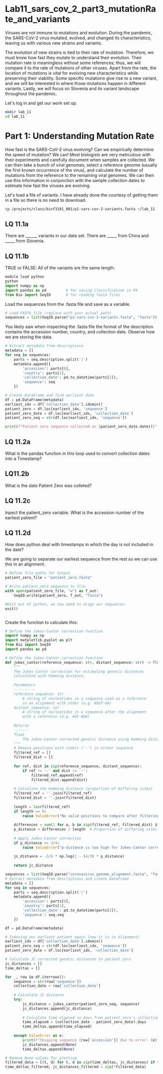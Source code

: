 # Lab11_sars_cov_2_part3_mutationRate_and_variants

Viruses are not immune to mutations and evolution. During the pandemic, the SARS-CoV-2 virus mutated, evolved, and changed its characteristics, leaving us with various new strains and variants.

The evolution of new strains is tied to their rate of mutation. Therefore, we must know how fast they mutate to understand their evolution. Their mutation rate is meaningless without some references; thus, we will compare it to the rate of mutations of other viruses. Apart from the rate, the location of mutations is vital for evolving new characteristics while preserving their viability. Some specific mutations give rise to a new variant, and we will be interested in where those mutations happen in different variants. Lastly, we will focus on Slovenia and its variant landscape throughout the pandemic.

Let's log in and get our work set up.
```bash
mkdir lab_11
cd lab_11
```

# Part 1: Understanding Mutation Rate
How fast is the SARS-CoV-2 virus evolving? Can we empirically determine the speed of mutation? We can! Most biologists are very meticulous with their experiments and carefully document when samples are collected. We can then take a bunch of viral genomes, select a reference genome (usually the first known occurrence of the virus), and calculate the number of mutations from the reference to the remaining viral genomes. We can then use this information in conjunction with the sample collection dates to estimate how fast the viruses are evolving.

Let's load a file of variants. I have already done the courtesy of getting them in a file so there is no need to download.

```bash
cp /projects/class/binf3101_001/p1-sars-cov-2-variants.fasta ~/lab_11
```

## LQ 11.1a
There are ______ variants in our data set. There are _____ from China and _____ from Slovenia. 

## LQ 11.1b
TRUE or FALSE: All of the variants are the same length.

```python
module load python
python
import numpy as np          
import pandas as pd         # for saving classification in P4
from Bio import SeqIO       # for reading fasta files
```
Load the sequences from the .fasta file and save as a variable.

```python
# Load FASTA file (replace with your actual path)
sequences = list(SeqIO.parse("p1-sars-cov-2-variants.fasta", "fasta"))
```

You likely saw when inspecting the .fasta file the format of the description contains the accession number, country, and collection date. Observe how we are storing the data.
```python
# Extract metadata from descriptions
metadata = []
for seq in sequences:
    parts = seq.description.split('|')
    metadata.append({
        'accession': parts[0],
        'country': parts[1],
        'collection_date': pd.to_datetime(parts[2]),
        'sequence': seq
    })

# Create DataFrame and find earliest date
df = pd.DataFrame(metadata)
earliest_idx = df['collection_date'].idxmin()
patient_zero = df.loc[earliest_idx, 'sequence']
patient_zero_date = df.loc[earliest_idx, 'collection_date']
patient_zero_seq = str(df.loc[earliest_idx, 'sequence'])

print(f"Patient zero sequence collected on {patient_zero_date.date()}")
```

## LQ 11.2a
What is the pandas function in this loop used to convert collection dates into a Timestamp?

## LQ11.2b
What is the date Patient Zero was colleted? 

## LQ 11.2c
Inpect the patient_zero variable. What is the accession number of the earliest patient?

## LQ 11.2d
How does python deal with timestamps in which the day is not included in the date?

We are going to separate our earliest sequence from the rest so we can use this in an alignment.
```python
# Define file paths for output
patient_zero_file = "patient_zero.fasta"

# Write patient_zero sequence to file
with open(patient_zero_file, "w") as f_out:
    SeqIO.write(patient_zero, f_out, "fasta")

#Exit out of python, we now need to align our sequences.
exit()
```

```bash
```





Create the function to calculate this:
```python
# Define the Jukes-Cantor correction function
import numpy as np
import matplotlib.pyplot as plt
from Bio import SeqIO
import pandas as pd

# Define the Jukes-Cantor correction function
def jukes_cantor(reference_sequence: str, distant_sequence: str) -> float:
    """
    The Jukes-Cantor correction for estimating genetic distances
    calculated with Hamming distance.
    
    Parameters
    ----------
    reference_sequence: str
        A string of nucleotides in a sequence used as a reference
        in an alignment with other (e.g. AGGT-GA)
    distant_sequence: str
        A string of nucleotides in a sequence after the alignment
        with a reference (e.g. AGC-AGA)
    
    Returns
    -------
    float
        The Jukes-Cantor corrected genetic distance using Hamming distance.
    """
    # Remove positions with indels ('-') in either sequence
    filtered_ref = []
    filtered_dist = []
    
    for ref, dist in zip(reference_sequence, distant_sequence):
        if ref != '-' and dist != '-':
            filtered_ref.append(ref)
            filtered_dist.append(dist)
    
    # Calculate the Hamming distance (proportion of differing sites)
    filtered_ref = ''.join(filtered_ref)
    filtered_dist = ''.join(filtered_dist)
    
    length = len(filtered_ref)
    if length == 0:
        raise ValueError("No valid positions to compare after filtering indels.")
    
    differences = sum(1 for a, b in zip(filtered_ref, filtered_dist) if a != b)
    p_distance = differences / length  # Proportion of differing sites
    
    # Apply Jukes-Cantor correction
    if p_distance >= 3/4:
        raise ValueError("p-distance is too high for Jukes-Cantor correction to be valid.")
    
    jc_distance = -3/4 * np.log(1 - (4/3) * p_distance)
    
    return jc_distance

```

```python
sequences = list(SeqIO.parse("coronavirus_genome_alignment.fasta", "fasta"))
# Extract metadata from descriptions and create DataFrame
metadata = []
for seq in sequences:
    parts = seq.description.split('|')
    metadata.append({
        'accession': parts[0],
        'country': parts[1],
        'collection_date': pd.to_datetime(parts[2]),
        'sequence': seq.seq
    })

df = pd.DataFrame(metadata)

# Indexing our earliest patient again (now it is in alignment)
earliest_idx = df['collection_date'].idxmin()
patient_zero_seq = str(df.loc[earliest_idx, 'sequence'])
patient_zero_date = df.loc[earliest_idx, 'collection_date']

# Calculate JC corrected genetic distances to patient_zero
jc_distances = []
time_deltas = []

for _, row in df.iterrows():
    sequence = str(row['sequence'])
    collection_date = row['collection_date']
    
    # Calculate JC distance
    try:
        jc_distance = jukes_cantor(patient_zero_seq, sequence)
        jc_distances.append(jc_distance)
        
        # Calculate time elapsed in days from patient_zero's collection date
        time_elapsed = (collection_date - patient_zero_date).days
        time_deltas.append(time_elapsed)
    
    except ValueError as e:
        print(f"Skipping sequence {row['accession']} due to error: {e}")
        jc_distances.append(None)
        time_deltas.append(None)

# Remove None values for plotting
filtered_data = [(t, d) for t, d in zip(time_deltas, jc_distances) if t is not None and d is not None]
time_deltas_filtered, jc_distances_filtered = zip(*filtered_data)
```

